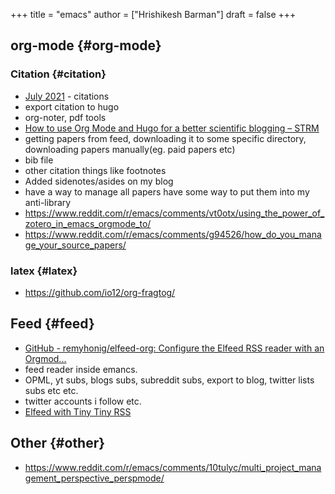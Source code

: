+++
title = "emacs"
author = ["Hrishikesh Barman"]
draft = false
+++

## org-mode {#org-mode}


### Citation {#citation}

-   [July 2021](https://blog.tecosaur.com/tmio/2021-07-31-citations.html#fn.3) - citations
-   export citation to hugo
-   org-noter, pdf tools
-   [How to use Org Mode and Hugo for a better scientific blogging – STRM](https://strm.sh/posts/org-mode-blogging/)
-   getting papers from feed, downloading it to some specific directory, downloading papers manually(eg. paid papers etc)
-   bib file
-   other citation things like footnotes
-   Added sidenotes/asides on my blog
-   have a way to manage all papers have some way to put them into my anti-library
-   <https://www.reddit.com/r/emacs/comments/vt0otx/using_the_power_of_zotero_in_emacs_orgmode_to/>
-   <https://www.reddit.com/r/emacs/comments/g94526/how_do_you_manage_your_source_papers/>


### latex {#latex}

-   <https://github.com/io12/org-fragtog/>


## Feed {#feed}

-   [GitHub - remyhonig/elfeed-org: Configure the Elfeed RSS reader with an Orgmod...](https://github.com/remyhonig/elfeed-org)
-   feed reader inside emancs.
-   OPML, yt subs, blogs subs, subreddit subs, export to blog, twitter lists subs etc etc.
-   twitter accounts i follow etc.
-   [Elfeed with Tiny Tiny RSS](https://codingquark.com/emacs/2020/04/19/elfeed-protocol-ttrss.html)


## Other {#other}

-   <https://www.reddit.com/r/emacs/comments/10tulyc/multi_project_management_perspective_perspmode/>
